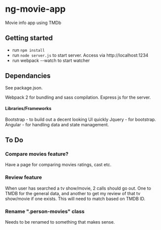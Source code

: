 # ng-movie-app
Movie info app using TMDb

## Getting started
- run `npm install`
- run `node server.js` to start server. Access via http://localhost:1234
- run webpack --watch to start watcher

## Dependancies
See package.json.

Webpack 2 for bundling and sass compilation.
Express js for the server.

#### Libraries/Frameworks
Bootstrap - to build out a decent looking UI quickly
Jquery - for bootstrap.
Angular - for handling data and state management.

## To Do
### Compare movies feature?
Have a page for comparing movies ratings, cast etc.

### Review feature
When user has searched a tv show/movie, 2 calls should go out. One to TMDB for the general data, and another to get my review of that tv show/movie if one exists. This will need to match based on TMDB ID.

### Rename ".person-movies" class
Needs to be renamed to something that makes sense.

